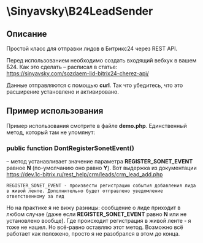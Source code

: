 # \Sinyavsky\B24LeadSender

## Описание

Простой класс для отправки лидов в Битрикс24 через REST API.

Перед использованием необходимо создать входящий вебхук в вашем Б24. Как это сделать &ndash; расписал в статье: https://sinyavsky.com/sozdaem-lid-bitrix24-cherez-api/

Данные отправляются с помощью **curl**. Так что убедитесь, что это расширение установлено и активировано.

## Пример использования

Пример использования смотрите в файле **demo.php**. Единственный метод, который там не упомянут:

### public function DontRegisterSonetEvent()
– метод устанавливает значение параметра **REGISTER_SONET_EVENT** равное **N** (по-умолчанию оно равно **Y**). Вот выдержка из документации https://dev.1c-bitrix.ru/rest_help/crm/leads/crm_lead_add.php

	REGISTER_SONET_EVENT - произвести регистрацию события добавления лида в живой ленте. Дополнительно будет отправлено уведомление ответственному за лид

Но на практике я не вижу разницы: сообщение о лиде приходит в любом случае (даже если **REGISTER_SONET_EVENT** равно **N** или не установлено вообще). Где происходит регистрация в живой ленте - я тоже не нашел. Но всё-равно оставляю этот метод. Возможно всё работает как положено, просто я не разобрался в этом до конца.

